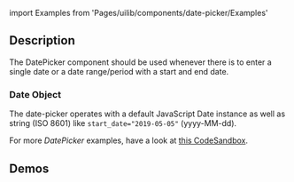 import Examples from 'Pages/uilib/components/date-picker/Examples'

## Description

The DatePicker component should be used whenever there is to enter a single date or a date range/period with a start and end date.

### Date Object

The date-picker operates with a default JavaScript Date instance as well as string (ISO 8601) like `start_date="2019-05-05"` (yyyy-MM-dd).

For more _DatePicker_ examples, have a look at [this CodeSandbox](https://codesandbox.io/embed/q88v3r8w6).

## Demos

<Examples />
